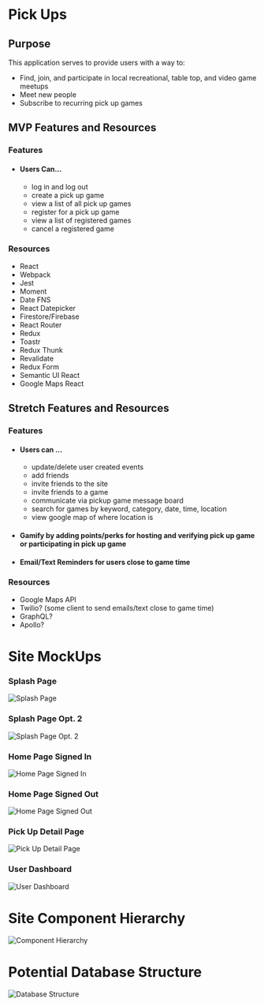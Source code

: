 # Pick Ups

## Purpose
This application serves to provide users with a way to:
* Find, join, and participate in local recreational, table top, and video game meetups
* Meet new people
* Subscribe to recurring pick up games

## MVP Features and Resources
### **Features**
* #### Users Can...
  * log in and log out
  * create a pick up game
  * view a list of all pick up games
  * register for a pick up game
  * view a list of registered games
  * cancel a registered game

### **Resources**
* React
* Webpack
* Jest
* Moment
* Date FNS
* React Datepicker
* Firestore/Firebase
* React Router
* Redux
* Toastr
* Redux Thunk
* Revalidate
* Redux Form
* Semantic UI React
* Google Maps React


## Stretch Features and Resources
### **Features**
* #### Users can …
  * update/delete user created events
  * add friends
  * invite friends to the site
  * invite friends to a game
  * communicate via pickup game message board
  * search for games by keyword, category, date, time, location
  * view google map of where location is

* #### Gamify by adding points/perks for hosting and verifying pick up game or participating in pick up game

* #### Email/Text Reminders for users close to game time

### Resources
* Google Maps API
* Twilio? (some client to send emails/text close to game time)
* GraphQL?
* Apollo?


# Site MockUps
### Splash Page
![Splash Page](./mockups/splash_page.png)
### Splash Page Opt. 2
![Splash Page Opt. 2](./mockups/splash_page_2.png)
### Home Page Signed In
![Home Page Signed In](./mockups/home_page_signed_in.png)
### Home Page Signed Out
![Home Page Signed Out](./mockups/home_page_signed_out.png)
### Pick Up Detail Page
![Pick Up Detail Page](./mockups/game_details.png)
### User Dashboard
![User Dashboard](./mockups/user_dashboard.png)

# Site Component Hierarchy
![Component Hierarchy](./mockups/component_hierarchy.png)

# Potential Database Structure
![Database Structure](./database_structure.png)






